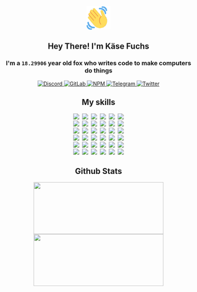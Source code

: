 <div><p align=center><img src=./resources/images/wave.gif width=64px height=64px></p><h2 align=center>Hey There! I'm Käse Fuchs</h2><h3 align=center>I'm a <code>18.29906</code> year old fox who writes code to make computers do things</h3><p align=center><a href=https://discord.com/users/507526681125322772><img alt=Discord src="https://img.shields.io/badge/Discord-5865F2?logo=discord&logoColor=white&style=flat-square#49d85e9fb6374918a66cc07e5e3f6aae"> </a><a href=https://gitlab.com/kasefuchs><img alt=GitLab src="https://img.shields.io/badge/GitLab-330F63?logo=gitlab&logoColor=white&style=flat-square#49d85e9fb6374918a66cc07e5e3f6aae"> </a><a href=https://npmjs.com/~kasefuchs><img alt=NPM src="https://img.shields.io/badge/NPM-CB3837?logo=npm&logoColor=white&style=flat-square#49d85e9fb6374918a66cc07e5e3f6aae"> </a><a href=https://t.me/kasefuchs><img alt=Telegram src="https://img.shields.io/badge/Telegram-2CA5E0?logo=telegram&logoColor=white&style=flat-square#49d85e9fb6374918a66cc07e5e3f6aae"> </a><a href=https://twitter.com/kasefuchs><img alt=Twitter src="https://img.shields.io/badge/Twitter-1DA1F2?logo=twitter&logoColor=white&style=flat-square#49d85e9fb6374918a66cc07e5e3f6aae"></a></p><h2 align=center>My skills</h2><p align=center><a href=https://aws.amazon.com/ ><picture><source srcset="https://skillicons.dev/icons?i=aws&theme=dark#49d85e9fb6374918a66cc07e5e3f6aae" media="(prefers-color-scheme: dark)"><source srcset="https://skillicons.dev/icons?i=aws&theme=light#49d85e9fb6374918a66cc07e5e3f6aae" media="(prefers-color-scheme: light), (prefers-color-scheme: no-preference)"><img src="https://skillicons.dev/icons?i=aws&theme=light#49d85e9fb6374918a66cc07e5e3f6aae"></picture></a>&nbsp;&nbsp;<a href=https://en.wikipedia.org/wiki/Bash_(Unix_shell)><picture><source srcset="https://skillicons.dev/icons?i=bash&theme=dark#49d85e9fb6374918a66cc07e5e3f6aae" media="(prefers-color-scheme: dark)"><source srcset="https://skillicons.dev/icons?i=bash&theme=light#49d85e9fb6374918a66cc07e5e3f6aae" media="(prefers-color-scheme: light), (prefers-color-scheme: no-preference)"><img src="https://skillicons.dev/icons?i=bash&theme=light#49d85e9fb6374918a66cc07e5e3f6aae"></picture></a>&nbsp;&nbsp;<a href=https://discord.com/developers/docs><picture><source srcset="https://skillicons.dev/icons?i=bots&theme=dark#49d85e9fb6374918a66cc07e5e3f6aae" media="(prefers-color-scheme: dark)"><source srcset="https://skillicons.dev/icons?i=bots&theme=light#49d85e9fb6374918a66cc07e5e3f6aae" media="(prefers-color-scheme: light), (prefers-color-scheme: no-preference)"><img src="https://skillicons.dev/icons?i=bots&theme=light#49d85e9fb6374918a66cc07e5e3f6aae"></picture></a>&nbsp;&nbsp;<a href=https://www.cloudflare.com/ ><picture><source srcset="https://skillicons.dev/icons?i=cloudflare&theme=dark#49d85e9fb6374918a66cc07e5e3f6aae" media="(prefers-color-scheme: dark)"><source srcset="https://skillicons.dev/icons?i=cloudflare&theme=light#49d85e9fb6374918a66cc07e5e3f6aae" media="(prefers-color-scheme: light), (prefers-color-scheme: no-preference)"><img src="https://skillicons.dev/icons?i=cloudflare&theme=light#49d85e9fb6374918a66cc07e5e3f6aae"></picture></a>&nbsp;&nbsp;<a href=https://en.wikipedia.org/wiki/CSS><picture><source srcset="https://skillicons.dev/icons?i=css&theme=dark#49d85e9fb6374918a66cc07e5e3f6aae" media="(prefers-color-scheme: dark)"><source srcset="https://skillicons.dev/icons?i=css&theme=light#49d85e9fb6374918a66cc07e5e3f6aae" media="(prefers-color-scheme: light), (prefers-color-scheme: no-preference)"><img src="https://skillicons.dev/icons?i=css&theme=light#49d85e9fb6374918a66cc07e5e3f6aae"></picture></a>&nbsp;&nbsp;<a href=https://www.docker.com/ ><picture><source srcset="https://skillicons.dev/icons?i=docker&theme=dark#49d85e9fb6374918a66cc07e5e3f6aae" media="(prefers-color-scheme: dark)"><source srcset="https://skillicons.dev/icons?i=docker&theme=light#49d85e9fb6374918a66cc07e5e3f6aae" media="(prefers-color-scheme: light), (prefers-color-scheme: no-preference)"><img src="https://skillicons.dev/icons?i=docker&theme=light#49d85e9fb6374918a66cc07e5e3f6aae"></picture></a><br><a href=https://www.electronjs.org/ ><picture><source srcset="https://skillicons.dev/icons?i=electron&theme=dark#49d85e9fb6374918a66cc07e5e3f6aae" media="(prefers-color-scheme: dark)"><source srcset="https://skillicons.dev/icons?i=electron&theme=light#49d85e9fb6374918a66cc07e5e3f6aae" media="(prefers-color-scheme: light), (prefers-color-scheme: no-preference)"><img src="https://skillicons.dev/icons?i=electron&theme=light#49d85e9fb6374918a66cc07e5e3f6aae"></picture></a>&nbsp;&nbsp;<a href=https://expressjs.com/ ><picture><source srcset="https://skillicons.dev/icons?i=express&theme=dark#49d85e9fb6374918a66cc07e5e3f6aae" media="(prefers-color-scheme: dark)"><source srcset="https://skillicons.dev/icons?i=express&theme=light#49d85e9fb6374918a66cc07e5e3f6aae" media="(prefers-color-scheme: light), (prefers-color-scheme: no-preference)"><img src="https://skillicons.dev/icons?i=express&theme=light#49d85e9fb6374918a66cc07e5e3f6aae"></picture></a>&nbsp;&nbsp;<a href=https://www.figma.com/ ><picture><source srcset="https://skillicons.dev/icons?i=figma&theme=dark#49d85e9fb6374918a66cc07e5e3f6aae" media="(prefers-color-scheme: dark)"><source srcset="https://skillicons.dev/icons?i=figma&theme=light#49d85e9fb6374918a66cc07e5e3f6aae" media="(prefers-color-scheme: light), (prefers-color-scheme: no-preference)"><img src="https://skillicons.dev/icons?i=figma&theme=light#49d85e9fb6374918a66cc07e5e3f6aae"></picture></a>&nbsp;&nbsp;<a href=https://firebase.google.com/ ><picture><source srcset="https://skillicons.dev/icons?i=firebase&theme=dark#49d85e9fb6374918a66cc07e5e3f6aae" media="(prefers-color-scheme: dark)"><source srcset="https://skillicons.dev/icons?i=firebase&theme=light#49d85e9fb6374918a66cc07e5e3f6aae" media="(prefers-color-scheme: light), (prefers-color-scheme: no-preference)"><img src="https://skillicons.dev/icons?i=firebase&theme=light#49d85e9fb6374918a66cc07e5e3f6aae"></picture></a>&nbsp;&nbsp;<a href=https://flask.palletsprojects.com/ ><picture><source srcset="https://skillicons.dev/icons?i=flask&theme=dark#49d85e9fb6374918a66cc07e5e3f6aae" media="(prefers-color-scheme: dark)"><source srcset="https://skillicons.dev/icons?i=flask&theme=light#49d85e9fb6374918a66cc07e5e3f6aae" media="(prefers-color-scheme: light), (prefers-color-scheme: no-preference)"><img src="https://skillicons.dev/icons?i=flask&theme=light#49d85e9fb6374918a66cc07e5e3f6aae"></picture></a>&nbsp;&nbsp;<a href=https://cloud.google.com/ ><picture><source srcset="https://skillicons.dev/icons?i=gcp&theme=dark#49d85e9fb6374918a66cc07e5e3f6aae" media="(prefers-color-scheme: dark)"><source srcset="https://skillicons.dev/icons?i=gcp&theme=light#49d85e9fb6374918a66cc07e5e3f6aae" media="(prefers-color-scheme: light), (prefers-color-scheme: no-preference)"><img src="https://skillicons.dev/icons?i=gcp&theme=light#49d85e9fb6374918a66cc07e5e3f6aae"></picture></a><br><a href=https://git-scm.com/ ><picture><source srcset="https://skillicons.dev/icons?i=git&theme=dark#49d85e9fb6374918a66cc07e5e3f6aae" media="(prefers-color-scheme: dark)"><source srcset="https://skillicons.dev/icons?i=git&theme=light#49d85e9fb6374918a66cc07e5e3f6aae" media="(prefers-color-scheme: light), (prefers-color-scheme: no-preference)"><img src="https://skillicons.dev/icons?i=git&theme=light#49d85e9fb6374918a66cc07e5e3f6aae"></picture></a>&nbsp;&nbsp;<a href=https://github.com/ ><picture><source srcset="https://skillicons.dev/icons?i=github&theme=dark#49d85e9fb6374918a66cc07e5e3f6aae" media="(prefers-color-scheme: dark)"><source srcset="https://skillicons.dev/icons?i=github&theme=light#49d85e9fb6374918a66cc07e5e3f6aae" media="(prefers-color-scheme: light), (prefers-color-scheme: no-preference)"><img src="https://skillicons.dev/icons?i=github&theme=light#49d85e9fb6374918a66cc07e5e3f6aae"></picture></a>&nbsp;&nbsp;<a href=https://gitlab.com/ ><picture><source srcset="https://skillicons.dev/icons?i=gitlab&theme=dark#49d85e9fb6374918a66cc07e5e3f6aae" media="(prefers-color-scheme: dark)"><source srcset="https://skillicons.dev/icons?i=gitlab&theme=light#49d85e9fb6374918a66cc07e5e3f6aae" media="(prefers-color-scheme: light), (prefers-color-scheme: no-preference)"><img src="https://skillicons.dev/icons?i=gitlab&theme=light#49d85e9fb6374918a66cc07e5e3f6aae"></picture></a>&nbsp;&nbsp;<a href=https://www.heroku.com/ ><picture><source srcset="https://skillicons.dev/icons?i=heroku&theme=dark#49d85e9fb6374918a66cc07e5e3f6aae" media="(prefers-color-scheme: dark)"><source srcset="https://skillicons.dev/icons?i=heroku&theme=light#49d85e9fb6374918a66cc07e5e3f6aae" media="(prefers-color-scheme: light), (prefers-color-scheme: no-preference)"><img src="https://skillicons.dev/icons?i=heroku&theme=light#49d85e9fb6374918a66cc07e5e3f6aae"></picture></a>&nbsp;&nbsp;<a href=https://en.wikipedia.org/wiki/HTML><picture><source srcset="https://skillicons.dev/icons?i=html&theme=dark#49d85e9fb6374918a66cc07e5e3f6aae" media="(prefers-color-scheme: dark)"><source srcset="https://skillicons.dev/icons?i=html&theme=light#49d85e9fb6374918a66cc07e5e3f6aae" media="(prefers-color-scheme: light), (prefers-color-scheme: no-preference)"><img src="https://skillicons.dev/icons?i=html&theme=light#49d85e9fb6374918a66cc07e5e3f6aae"></picture></a>&nbsp;&nbsp;<a href=https://en.wikipedia.org/wiki/JavaScript><picture><source srcset="https://skillicons.dev/icons?i=js&theme=dark#49d85e9fb6374918a66cc07e5e3f6aae" media="(prefers-color-scheme: dark)"><source srcset="https://skillicons.dev/icons?i=js&theme=light#49d85e9fb6374918a66cc07e5e3f6aae" media="(prefers-color-scheme: light), (prefers-color-scheme: no-preference)"><img src="https://skillicons.dev/icons?i=js&theme=light#49d85e9fb6374918a66cc07e5e3f6aae"></picture></a><br><a href=https://en.wikipedia.org/wiki/Linux><picture><source srcset="https://skillicons.dev/icons?i=linux&theme=dark#49d85e9fb6374918a66cc07e5e3f6aae" media="(prefers-color-scheme: dark)"><source srcset="https://skillicons.dev/icons?i=linux&theme=light#49d85e9fb6374918a66cc07e5e3f6aae" media="(prefers-color-scheme: light), (prefers-color-scheme: no-preference)"><img src="https://skillicons.dev/icons?i=linux&theme=light#49d85e9fb6374918a66cc07e5e3f6aae"></picture></a>&nbsp;&nbsp;<a href=https://mui.com/ ><picture><source srcset="https://skillicons.dev/icons?i=materialui&theme=dark#49d85e9fb6374918a66cc07e5e3f6aae" media="(prefers-color-scheme: dark)"><source srcset="https://skillicons.dev/icons?i=materialui&theme=light#49d85e9fb6374918a66cc07e5e3f6aae" media="(prefers-color-scheme: light), (prefers-color-scheme: no-preference)"><img src="https://skillicons.dev/icons?i=materialui&theme=light#49d85e9fb6374918a66cc07e5e3f6aae"></picture></a>&nbsp;&nbsp;<a href=https://en.wikipedia.org/wiki/Markdown><picture><source srcset="https://skillicons.dev/icons?i=md&theme=dark#49d85e9fb6374918a66cc07e5e3f6aae" media="(prefers-color-scheme: dark)"><source srcset="https://skillicons.dev/icons?i=md&theme=light#49d85e9fb6374918a66cc07e5e3f6aae" media="(prefers-color-scheme: light), (prefers-color-scheme: no-preference)"><img src="https://skillicons.dev/icons?i=md&theme=light#49d85e9fb6374918a66cc07e5e3f6aae"></picture></a>&nbsp;&nbsp;<a href=https://www.mongodb.com/ ><picture><source srcset="https://skillicons.dev/icons?i=mongodb&theme=dark#49d85e9fb6374918a66cc07e5e3f6aae" media="(prefers-color-scheme: dark)"><source srcset="https://skillicons.dev/icons?i=mongodb&theme=light#49d85e9fb6374918a66cc07e5e3f6aae" media="(prefers-color-scheme: light), (prefers-color-scheme: no-preference)"><img src="https://skillicons.dev/icons?i=mongodb&theme=light#49d85e9fb6374918a66cc07e5e3f6aae"></picture></a>&nbsp;&nbsp;<a href=https://www.mysql.com/ ><picture><source srcset="https://skillicons.dev/icons?i=mysql&theme=dark#49d85e9fb6374918a66cc07e5e3f6aae" media="(prefers-color-scheme: dark)"><source srcset="https://skillicons.dev/icons?i=mysql&theme=light#49d85e9fb6374918a66cc07e5e3f6aae" media="(prefers-color-scheme: light), (prefers-color-scheme: no-preference)"><img src="https://skillicons.dev/icons?i=mysql&theme=light#49d85e9fb6374918a66cc07e5e3f6aae"></picture></a>&nbsp;&nbsp;<a href=https://nextjs.org/ ><picture><source srcset="https://skillicons.dev/icons?i=nextjs&theme=dark#49d85e9fb6374918a66cc07e5e3f6aae" media="(prefers-color-scheme: dark)"><source srcset="https://skillicons.dev/icons?i=nextjs&theme=light#49d85e9fb6374918a66cc07e5e3f6aae" media="(prefers-color-scheme: light), (prefers-color-scheme: no-preference)"><img src="https://skillicons.dev/icons?i=nextjs&theme=light#49d85e9fb6374918a66cc07e5e3f6aae"></picture></a><br><a href=https://nodejs.org/en/ ><picture><source srcset="https://skillicons.dev/icons?i=nodejs&theme=dark#49d85e9fb6374918a66cc07e5e3f6aae" media="(prefers-color-scheme: dark)"><source srcset="https://skillicons.dev/icons?i=nodejs&theme=light#49d85e9fb6374918a66cc07e5e3f6aae" media="(prefers-color-scheme: light), (prefers-color-scheme: no-preference)"><img src="https://skillicons.dev/icons?i=nodejs&theme=light#49d85e9fb6374918a66cc07e5e3f6aae"></picture></a>&nbsp;&nbsp;<a href=https://www.postgresql.org/ ><picture><source srcset="https://skillicons.dev/icons?i=postgres&theme=dark#49d85e9fb6374918a66cc07e5e3f6aae" media="(prefers-color-scheme: dark)"><source srcset="https://skillicons.dev/icons?i=postgres&theme=light#49d85e9fb6374918a66cc07e5e3f6aae" media="(prefers-color-scheme: light), (prefers-color-scheme: no-preference)"><img src="https://skillicons.dev/icons?i=postgres&theme=light#49d85e9fb6374918a66cc07e5e3f6aae"></picture></a>&nbsp;&nbsp;<a href=https://learn.microsoft.com/en-us/powershell/ ><picture><source srcset="https://skillicons.dev/icons?i=powershell&theme=dark#49d85e9fb6374918a66cc07e5e3f6aae" media="(prefers-color-scheme: dark)"><source srcset="https://skillicons.dev/icons?i=powershell&theme=light#49d85e9fb6374918a66cc07e5e3f6aae" media="(prefers-color-scheme: light), (prefers-color-scheme: no-preference)"><img src="https://skillicons.dev/icons?i=powershell&theme=light#49d85e9fb6374918a66cc07e5e3f6aae"></picture></a>&nbsp;&nbsp;<a href=https://www.python.org/ ><picture><source srcset="https://skillicons.dev/icons?i=py&theme=dark#49d85e9fb6374918a66cc07e5e3f6aae" media="(prefers-color-scheme: dark)"><source srcset="https://skillicons.dev/icons?i=py&theme=light#49d85e9fb6374918a66cc07e5e3f6aae" media="(prefers-color-scheme: light), (prefers-color-scheme: no-preference)"><img src="https://skillicons.dev/icons?i=py&theme=light#49d85e9fb6374918a66cc07e5e3f6aae"></picture></a>&nbsp;&nbsp;<a href=https://www.raspberrypi.org/ ><picture><source srcset="https://skillicons.dev/icons?i=raspberrypi&theme=dark#49d85e9fb6374918a66cc07e5e3f6aae" media="(prefers-color-scheme: dark)"><source srcset="https://skillicons.dev/icons?i=raspberrypi&theme=light#49d85e9fb6374918a66cc07e5e3f6aae" media="(prefers-color-scheme: light), (prefers-color-scheme: no-preference)"><img src="https://skillicons.dev/icons?i=raspberrypi&theme=light#49d85e9fb6374918a66cc07e5e3f6aae"></picture></a>&nbsp;&nbsp;<a href=https://reactjs.org/ ><picture><source srcset="https://skillicons.dev/icons?i=react&theme=dark#49d85e9fb6374918a66cc07e5e3f6aae" media="(prefers-color-scheme: dark)"><source srcset="https://skillicons.dev/icons?i=react&theme=light#49d85e9fb6374918a66cc07e5e3f6aae" media="(prefers-color-scheme: light), (prefers-color-scheme: no-preference)"><img src="https://skillicons.dev/icons?i=react&theme=light#49d85e9fb6374918a66cc07e5e3f6aae"></picture></a><br><a href=https://redux.js.org/ ><picture><source srcset="https://skillicons.dev/icons?i=redux&theme=dark#49d85e9fb6374918a66cc07e5e3f6aae" media="(prefers-color-scheme: dark)"><source srcset="https://skillicons.dev/icons?i=redux&theme=light#49d85e9fb6374918a66cc07e5e3f6aae" media="(prefers-color-scheme: light), (prefers-color-scheme: no-preference)"><img src="https://skillicons.dev/icons?i=redux&theme=light#49d85e9fb6374918a66cc07e5e3f6aae"></picture></a>&nbsp;&nbsp;<a href=https://en.wikipedia.org/wiki/Regular_expression><picture><source srcset="https://skillicons.dev/icons?i=regex&theme=dark#49d85e9fb6374918a66cc07e5e3f6aae" media="(prefers-color-scheme: dark)"><source srcset="https://skillicons.dev/icons?i=regex&theme=light#49d85e9fb6374918a66cc07e5e3f6aae" media="(prefers-color-scheme: light), (prefers-color-scheme: no-preference)"><img src="https://skillicons.dev/icons?i=regex&theme=light#49d85e9fb6374918a66cc07e5e3f6aae"></picture></a>&nbsp;&nbsp;<a href=https://en.wikipedia.org/wiki/Sass_(stylesheet_language)><picture><source srcset="https://skillicons.dev/icons?i=sass&theme=dark#49d85e9fb6374918a66cc07e5e3f6aae" media="(prefers-color-scheme: dark)"><source srcset="https://skillicons.dev/icons?i=sass&theme=light#49d85e9fb6374918a66cc07e5e3f6aae" media="(prefers-color-scheme: light), (prefers-color-scheme: no-preference)"><img src="https://skillicons.dev/icons?i=sass&theme=light#49d85e9fb6374918a66cc07e5e3f6aae"></picture></a>&nbsp;&nbsp;<a href=https://www.typescriptlang.org/ ><picture><source srcset="https://skillicons.dev/icons?i=ts&theme=dark#49d85e9fb6374918a66cc07e5e3f6aae" media="(prefers-color-scheme: dark)"><source srcset="https://skillicons.dev/icons?i=ts&theme=light#49d85e9fb6374918a66cc07e5e3f6aae" media="(prefers-color-scheme: light), (prefers-color-scheme: no-preference)"><img src="https://skillicons.dev/icons?i=ts&theme=light#49d85e9fb6374918a66cc07e5e3f6aae"></picture></a>&nbsp;&nbsp;<a href=https://unity.com/ ><picture><source srcset="https://skillicons.dev/icons?i=unity&theme=dark#49d85e9fb6374918a66cc07e5e3f6aae" media="(prefers-color-scheme: dark)"><source srcset="https://skillicons.dev/icons?i=unity&theme=light#49d85e9fb6374918a66cc07e5e3f6aae" media="(prefers-color-scheme: light), (prefers-color-scheme: no-preference)"><img src="https://skillicons.dev/icons?i=unity&theme=light#49d85e9fb6374918a66cc07e5e3f6aae"></picture></a>&nbsp;&nbsp;<a href=https://workers.cloudflare.com/ ><picture><source srcset="https://skillicons.dev/icons?i=workers&theme=dark#49d85e9fb6374918a66cc07e5e3f6aae" media="(prefers-color-scheme: dark)"><source srcset="https://skillicons.dev/icons?i=workers&theme=light#49d85e9fb6374918a66cc07e5e3f6aae" media="(prefers-color-scheme: light), (prefers-color-scheme: no-preference)"><img src="https://skillicons.dev/icons?i=workers&theme=light#49d85e9fb6374918a66cc07e5e3f6aae"></picture></a><br></p><h2 align=center>Github Stats</h2><p align=center><picture><source srcset="https://github-readme-stats-kasefuchs.vercel.app/api/?count_private=true&hide_border=true&hide_rank=true&line_height=20&hide_title=true&username=Kasefuchs&theme=dark#49d85e9fb6374918a66cc07e5e3f6aae" media="(prefers-color-scheme: dark)"><source srcset="https://github-readme-stats-kasefuchs.vercel.app/api/?count_private=true&hide_border=true&hide_rank=true&line_height=20&hide_title=true&username=Kasefuchs&theme=light#49d85e9fb6374918a66cc07e5e3f6aae" media="(prefers-color-scheme: light), (prefers-color-scheme: no-preference)"><img align=middle width=350 height=140 src="https://github-readme-stats-kasefuchs.vercel.app/api/?count_private=true&hide_border=true&hide_rank=true&line_height=20&hide_title=true&username=Kasefuchs&theme=light#49d85e9fb6374918a66cc07e5e3f6aae"></picture><picture><source srcset="https://github-readme-stats-kasefuchs.vercel.app/api/top-langs/?count_private=true&hide_border=true&layout=compact&username=Kasefuchs&theme=dark#49d85e9fb6374918a66cc07e5e3f6aae" media="(prefers-color-scheme: dark)"><source srcset="https://github-readme-stats-kasefuchs.vercel.app/api/top-langs/?count_private=true&hide_border=true&layout=compact&username=Kasefuchs&theme=light#49d85e9fb6374918a66cc07e5e3f6aae" media="(prefers-color-scheme: light), (prefers-color-scheme: no-preference)"><img align=middle width=350 height=140 src="https://github-readme-stats-kasefuchs.vercel.app/api/top-langs/?count_private=true&hide_border=true&layout=compact&username=Kasefuchs&theme=light#49d85e9fb6374918a66cc07e5e3f6aae"></picture></p><img src="https://hit.yhype.me/github/profile?user_id=64592097#49d85e9fb6374918a66cc07e5e3f6aae" alt=""></div>